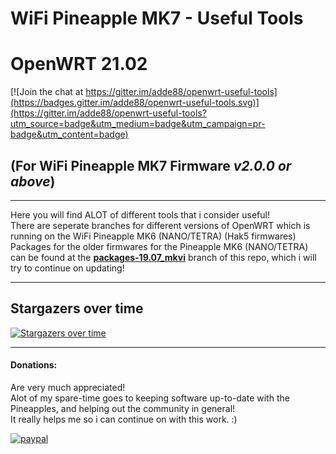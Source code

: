 # WiFi Pineapple MK7 - Useful Tools
# OpenWRT 21.02
[![Join the chat at https://gitter.im/adde88/openwrt-useful-tools](https://badges.gitter.im/adde88/openwrt-useful-tools.svg)](https://gitter.im/adde88/openwrt-useful-tools?utm_source=badge&utm_medium=badge&utm_campaign=pr-badge&utm_content=badge)

## (For WiFi Pineapple MK7 Firmware *v2.0.0 or above*)
---
Here you will find ALOT of different tools that i consider useful!  
There are seperate branches for different versions of OpenWRT which is running on the WiFi Pineapple MK6 (NANO/TETRA) (Hak5 firmwares)  
Packages for the older firmwares for the Pineapple MK6 (NANO/TETRA) can be found at the **[packages-19.07_mkvi](https://github.com/adde88/openwrt-useful-tools/tree/packages-19.07_mkvi)** branch of this repo, which i will try to continue on updating!  

---
## Stargazers over time

[![Stargazers over time](https://starchart.cc/adde88/openwrt-useful-tools.svg)](https://starchart.cc/adde88/openwrt-useful-tools)

---
#### Donations:
Are very much appreciated!  
Alot of my spare-time goes to keeping software up-to-date with the Pineapples, and helping out the community in general!  
It really helps me so i can continue on with this work. :)


[![paypal](https://www.paypalobjects.com/en_US/NO/i/btn/btn_donateCC_LG.gif)](https://www.paypal.com/cgi-bin/webscr?cmd=_s-xclick&hosted_button_id=4HJM939H9PHWW)
